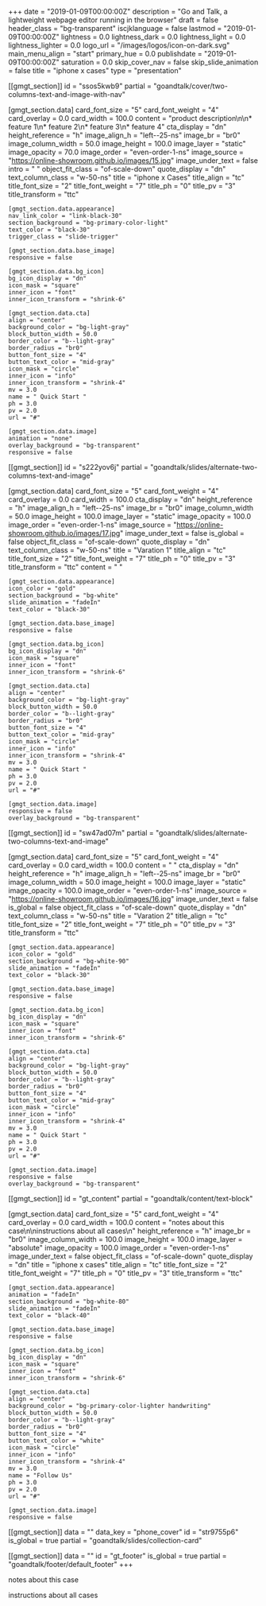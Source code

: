 +++
date = "2019-01-09T00:00:00Z"
description = "Go and Talk, a lightweight webpage editor running in the browser"
draft = false
header_class = "bg-transparent"
iscjklanguage = false
lastmod = "2019-01-09T00:00:00Z"
lightness = 0.0
lightness_dark = 0.0
lightness_light = 0.0
lightness_lighter = 0.0
logo_url = "/images/logos/icon-on-dark.svg"
main_menu_align = "start"
primary_hue = 0.0
publishdate = "2019-01-09T00:00:00Z"
saturation = 0.0
skip_cover_nav = false
skip_slide_animation = false
title = "iphone x cases"
type = "presentation"

[[gmgt_section]]
id = "ssos5kwb9"
partial = "goandtalk/cover/two-columns-text-and-image-with-nav"

  [gmgt_section.data]
  card_font_size = "5"
  card_font_weight = "4"
  card_overlay = 0.0
  card_width = 100.0
  content = "product description\n\n* feature 1\n* feature 2\n* feature 3\n* feature 4"
  cta_display = "dn"
  height_reference = "h"
  image_align_h = "left--25-ns"
  image_br = "br0"
  image_column_width = 50.0
  image_height = 100.0
  image_layer = "static"
  image_opacity = 70.0
  image_order = "even-order-1-ns"
  image_source = "https://online-showroom.github.io/images/15.jpg"
  image_under_text = false
  intro = " "
  object_fit_class = "of-scale-down"
  quote_display = "dn"
  text_column_class = "w-50-ns"
  title = "iphone x Cases"
  title_align = "tc"
  title_font_size = "2"
  title_font_weight = "7"
  title_ph = "0"
  title_pv = "3"
  title_transform = "ttc"

    [gmgt_section.data.appearance]
    nav_link_color = "link-black-30"
    section_background = "bg-primary-color-light"
    text_color = "black-30"
    trigger_class = "slide-trigger"

    [gmgt_section.data.base_image]
    responsive = false

    [gmgt_section.data.bg_icon]
    bg_icon_display = "dn"
    icon_mask = "square"
    inner_icon = "font"
    inner_icon_transform = "shrink-6"

    [gmgt_section.data.cta]
    align = "center"
    background_color = "bg-light-gray"
    block_button_width = 50.0
    border_color = "b--light-gray"
    border_radius = "br0"
    button_font_size = "4"
    button_text_color = "mid-gray"
    icon_mask = "circle"
    inner_icon = "info"
    inner_icon_transform = "shrink-4"
    mv = 3.0
    name = " Quick Start "
    ph = 3.0
    pv = 2.0
    url = "#"

    [gmgt_section.data.image]
    animation = "none"
    overlay_background = "bg-transparent"
    responsive = false

[[gmgt_section]]
id = "s222yov6j"
partial = "goandtalk/slides/alternate-two-columns-text-and-image"

  [gmgt_section.data]
  card_font_size = "5"
  card_font_weight = "4"
  card_overlay = 0.0
  card_width = 100.0
  cta_display = "dn"
  height_reference = "h"
  image_align_h = "left--25-ns"
  image_br = "br0"
  image_column_width = 50.0
  image_height = 100.0
  image_layer = "static"
  image_opacity = 100.0
  image_order = "even-order-1-ns"
  image_source = "https://online-showroom.github.io/images/17.jpg"
  image_under_text = false
  is_global = false
  object_fit_class = "of-scale-down"
  quote_display = "dn"
  text_column_class = "w-50-ns"
  title = "Varation 1"
  title_align = "tc"
  title_font_size = "2"
  title_font_weight = "7"
  title_ph = "0"
  title_pv = "3"
  title_transform = "ttc"
  content = "   "

    [gmgt_section.data.appearance]
    icon_color = "gold"
    section_background = "bg-white"
    slide_animation = "fadeIn"
    text_color = "black-30"

    [gmgt_section.data.base_image]
    responsive = false

    [gmgt_section.data.bg_icon]
    bg_icon_display = "dn"
    icon_mask = "square"
    inner_icon = "font"
    inner_icon_transform = "shrink-6"

    [gmgt_section.data.cta]
    align = "center"
    background_color = "bg-light-gray"
    block_button_width = 50.0
    border_color = "b--light-gray"
    border_radius = "br0"
    button_font_size = "4"
    button_text_color = "mid-gray"
    icon_mask = "circle"
    inner_icon = "info"
    inner_icon_transform = "shrink-4"
    mv = 3.0
    name = " Quick Start "
    ph = 3.0
    pv = 2.0
    url = "#"

    [gmgt_section.data.image]
    responsive = false
    overlay_background = "bg-transparent"

[[gmgt_section]]
id = "sw47ad07m"
partial = "goandtalk/slides/alternate-two-columns-text-and-image"

  [gmgt_section.data]
  card_font_size = "5"
  card_font_weight = "4"
  card_overlay = 0.0
  card_width = 100.0
  content = "   "
  cta_display = "dn"
  height_reference = "h"
  image_align_h = "left--25-ns"
  image_br = "br0"
  image_column_width = 50.0
  image_height = 100.0
  image_layer = "static"
  image_opacity = 100.0
  image_order = "even-order-1-ns"
  image_source = "https://online-showroom.github.io/images/16.jpg"
  image_under_text = false
  is_global = false
  object_fit_class = "of-scale-down"
  quote_display = "dn"
  text_column_class = "w-50-ns"
  title = "Varation 2"
  title_align = "tc"
  title_font_size = "2"
  title_font_weight = "7"
  title_ph = "0"
  title_pv = "3"
  title_transform = "ttc"

    [gmgt_section.data.appearance]
    icon_color = "gold"
    section_background = "bg-white-90"
    slide_animation = "fadeIn"
    text_color = "black-30"

    [gmgt_section.data.base_image]
    responsive = false

    [gmgt_section.data.bg_icon]
    bg_icon_display = "dn"
    icon_mask = "square"
    inner_icon = "font"
    inner_icon_transform = "shrink-6"

    [gmgt_section.data.cta]
    align = "center"
    background_color = "bg-light-gray"
    block_button_width = 50.0
    border_color = "b--light-gray"
    border_radius = "br0"
    button_font_size = "4"
    button_text_color = "mid-gray"
    icon_mask = "circle"
    inner_icon = "info"
    inner_icon_transform = "shrink-4"
    mv = 3.0
    name = " Quick Start "
    ph = 3.0
    pv = 2.0
    url = "#"

    [gmgt_section.data.image]
    responsive = false
    overlay_background = "bg-transparent"

[[gmgt_section]]
id = "gt_content"
partial = "goandtalk/content/text-block"

  [gmgt_section.data]
  card_font_size = "5"
  card_font_weight = "4"
  card_overlay = 0.0
  card_width = 100.0
  content = "notes about this case\n\ninstructions about all cases\n"
  height_reference = "h"
  image_br = "br0"
  image_column_width = 100.0
  image_height = 100.0
  image_layer = "absolute"
  image_opacity = 100.0
  image_order = "even-order-1-ns"
  image_under_text = false
  object_fit_class = "of-scale-down"
  quote_display = "dn"
  title = "iphone x cases"
  title_align = "tc"
  title_font_size = "2"
  title_font_weight = "7"
  title_ph = "0"
  title_pv = "3"
  title_transform = "ttc"

    [gmgt_section.data.appearance]
    animation = "fadeIn"
    section_background = "bg-white-80"
    slide_animation = "fadeIn"
    text_color = "black-40"

    [gmgt_section.data.base_image]
    responsive = false

    [gmgt_section.data.bg_icon]
    bg_icon_display = "dn"
    icon_mask = "square"
    inner_icon = "font"
    inner_icon_transform = "shrink-6"

    [gmgt_section.data.cta]
    align = "center"
    background_color = "bg-primary-color-lighter handwriting"
    block_button_width = 50.0
    border_color = "b--light-gray"
    border_radius = "br0"
    button_font_size = "4"
    button_text_color = "white"
    icon_mask = "circle"
    inner_icon = "info"
    inner_icon_transform = "shrink-4"
    mv = 3.0
    name = "Follow Us"
    ph = 3.0
    pv = 2.0
    url = "#"

    [gmgt_section.data.image]
    responsive = false

[[gmgt_section]]
data = ""
data_key = "phone_cover"
id = "str9755p6"
is_global = true
partial = "goandtalk/slides/collection-card"

[[gmgt_section]]
data = ""
id = "gt_footer"
is_global = true
partial = "goandtalk/footer/default_footer"
+++

notes about this case

instructions about all cases
